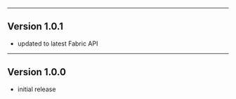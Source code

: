 ------------------------------------------------------
Version 1.0.1
------------------------------------------------------
- updated to latest Fabric API

------------------------------------------------------
Version 1.0.0
------------------------------------------------------
- initial release
